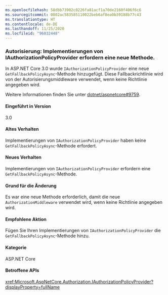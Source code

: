 ```yaml
---
ms.openlocfilehash: 58dbb73902c0226fa81acf1a70de2160f406f6c6
ms.sourcegitcommit: 0802ac583585110022beb6af8ea0b39188b77c43
ms.translationtype: HT
ms.contentlocale: de-DE
ms.lasthandoff: 11/25/2020
ms.locfileid: "96032448"
---
```

### <a name="authorization-iauthorizationpolicyprovider-implementations-require-new-method"></a>Autorisierung: Implementierungen von IAuthorizationPolicyProvider erfordern eine neue Methode.

In ASP.NET Core 3.0 wurde `IAuthorizationPolicyProvider` eine neue `GetFallbackPolicyAsync`-Methode hinzugefügt. Diese Fallbackrichtlinie wird von der Autorisierungsmiddleware verwendet, wenn keine Richtlinie angegeben wird.

Weitere Informationen finden Sie unter [dotnet/aspnetcore#9759](https://github.com/dotnet/aspnetcore/pull/9759).

#### <a name="version-introduced"></a>Eingeführt in Version

3.0

#### <a name="old-behavior"></a>Altes Verhalten

Implementierungen von `IAuthorizationPolicyProvider` haben keine `GetFallbackPolicyAsync`-Methode erfordert.

#### <a name="new-behavior"></a>Neues Verhalten

Implementierungen von `IAuthorizationPolicyProvider` erfordern eine `GetFallbackPolicyAsync`-Methode.

#### <a name="reason-for-change"></a>Grund für die Änderung

Es war eine neue Methode erforderlich, damit die neue `AuthorizationMiddleware` verwendet wird, wenn keine Richtlinie angegeben wird.

#### <a name="recommended-action"></a>Empfohlene Aktion

Fügen Sie Ihren Implementierungen von `IAuthorizationPolicyProvider` die `GetFallbackPolicyAsync`-Methode hinzu.

#### <a name="category"></a>Kategorie

ASP.NET Core

#### <a name="affected-apis"></a>Betroffene APIs

<xref:Microsoft.AspNetCore.Authorization.IAuthorizationPolicyProvider?displayProperty=fullName>

<!-- 

#### Affected APIs

`T:Microsoft.AspNetCore.Authorization.IAuthorizationPolicyProvider`

-->
